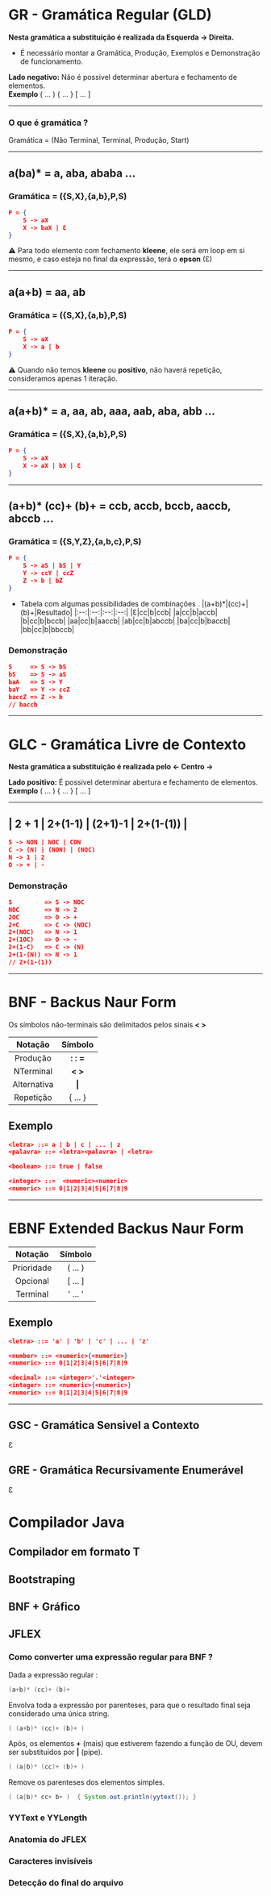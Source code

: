 <!-- Ɛ -->

<style>
    g{color:green; font-weight:bold}
    r{color:red; font-weight:bold}
</style>

# GR - Gramática Regular (GLD)
<b>Nesta gramática a substituição é realizada da Esquerda -> Direita.</b>  
* É necessário montar a Gramática, Produção, Exemplos e Demonstração de funcionamento.  
  
<b>Lado negativo:</b> Não é possivel determinar abertura e fechamento de elementos.  
<b>Exemplo</b> ( ... ) { ... } [ ... ]
<hr>

### O que é gramática ?
Gramática = (Não Terminal, Terminal, Produção, Start)

<hr>

## a(ba)* = a, aba, ababa ...

### Gramática = ({S,X},{a,b},P,S)  

```json
P = {
    S -> aX
    X -> baX | Ɛ
}
```
:warning: Para todo elemento com fechamento **kleene**, ele será em loop em si mesmo, e caso esteja no final da expressão, terá o **epson** (Ɛ)
<hr>

## a(a+b) = aa, ab
### Gramática = ({S,X},{a,b},P,S)  
```json
P = {
    S -> aX
    X -> a | b
}
```
:warning: Quando não temos **kleene** ou **positivo**, não haverá repetição, consideramos apenas 1 iteração.

<hr>

## a(a+b)* = a, aa, ab, aaa, aab, aba, abb ...
### Gramática  = ({S,X},{a,b},P,S)
```json
P = {
    S -> aX
    X -> aX | bX | Ɛ
}
```

<hr>

## (a+b)* (cc)+ (b)+ = ccb, accb, bccb, aaccb, abccb ...
### Gramática = ({S,Y,Z},{a,b,c},P,S)

```json
P = {
    S -> aS | bS | Y
    Y -> ccY | ccZ
    Z -> b | bZ
}
```

* Tabela com algumas possibilidades de combinações  .
    |(a+b)*|(cc)+|(b)+|Resultado|
    |:--:|:--:|:--:|:--:|
    |Ɛ|cc|b|ccb|
    |a|cc|b|accb|
    |b|cc|b|bccb|
    |aa|cc|b|aaccb|
    |ab|cc|b|abccb|
    |ba|cc|b|baccb|
    |bb|cc|b|bbccb|
### Demonstração
```json
S     => S -> bS
bS    => S -> aS
baA   => S -> Y
baY   => Y -> ccZ
baccZ => Z -> b
// baccb
```
<hr>

# GLC - Gramática Livre de Contexto

<b>Nesta gramática a substituição é realizada pelo <- Centro -> </b>  

<b>Lado positivo:</b> É possivel determinar abertura e fechamento de elementos.  
<b>Exemplo</b> ( ... ) { ... } [ ... ]

<hr>

## | 2 + 1 | 2+(1-1) | (2+1)-1 | 2+(1-(1)) |
```json
S -> NON | NOC | CON
C -> (N) | (NON) | (NOC)
N -> 1 | 2
O -> + | -
```

### Demonstração
```json
S         => S -> NOC
NOC       => N -> 2
2OC       => O -> +
2+C       => C -> (NOC)
2+(NOC)   => N -> 1
2+(1OC)   => O -> -
2+(1-C)   => C -> (N)
2+(1-(N)) => N -> 1
// 2+(1-(1))
```
<hr>

# BNF - Backus Naur Form

Os símbolos não-terminais são delimitados pelos sinais <b> < > </b>  



|Notação|Símbolo|
|:--:|:--:|
|Produção|<b>: : =<b>|
|NTerminal|<b>< ></b>|
|Alternativa|<b> \| </b>|
|Repetição| { ... }|

## Exemplo
```json
<letra> ::= a | b | c | ... | z
<palavra> ::= <letra><palavra> | <letra>
```
```json
<boolean> ::= true | false
```
```json
<integer> ::=  <numeric><numeric>
<numeric> ::= 0|1|2|3|4|5|6|7|8|9
```


<hr>

# EBNF Extended Backus Naur Form

|Notação|Símbolo|
|:--:|:--:|
|Prioridade| ( ... )|
|Opcional|[ ... ]|
|Terminal|' ... '|

## Exemplo
```json
<letra> ::= 'a' | 'b' | 'c' | ... | 'z'
```
```json
<number> ::= <numeric>{<numeric>}
<numeric> ::= 0|1|2|3|4|5|6|7|8|9
```
```json
<decimal> ::= <integer>'.'<integer>
<integer> ::= <numeric>{<numeric>}
<numeric> ::= 0|1|2|3|4|5|6|7|8|9
```

<hr>

## GSC - Gramática Sensivel a Contexto
Ɛ 
## GRE - Gramática Recursivamente Enumerável   
Ɛ
# Compilador Java

## Compilador em formato T
## Bootstraping
## BNF + Gráfico

## JFLEX
### Como converter uma expressão regular para BNF ?
Dada a expressão regular  : 
```java
(a+b)* (cc)+ (b)+
```
Envolva toda a expressão por parenteses, para que o resultado final seja considerado uma única string.

```java
( (a+b)* (cc)+ (b)+ )
```
Após, os elementos **+** (mais) que estiverem fazendo a função de OU, devem ser substituidos por **|** (pipe).

```java
( (a|b)* (cc)+ (b)+ )
```
Remove os parenteses dos elementos simples.
```java
( (a|b)* cc+ b+ )  { System.out.println(yytext()); }
```

### YYText e YYLength
### Anatomia do JFLEX
### Caracteres invisíveis
### Detecção do final do arquivo

